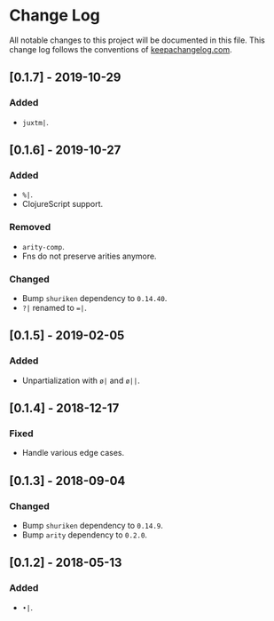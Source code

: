 # Change Log
All notable changes to this project will be documented in this file. This change log follows the conventions of [keepachangelog.com](http://keepachangelog.com/).

## [0.1.7] - 2019-10-29
### Added
- `juxtm|`.

## [0.1.6] - 2019-10-27
### Added
- `%|`.
- ClojureScript support.

### Removed
- `arity-comp`.
- Fns do not preserve arities anymore.

### Changed
- Bump `shuriken` dependency to `0.14.40`.
- `?|` renamed to `=|`.

## [0.1.5] - 2019-02-05
### Added
- Unpartialization with `ø|` and `ø||`.

## [0.1.4] - 2018-12-17
### Fixed
- Handle various edge cases.

## [0.1.3] - 2018-09-04
### Changed
- Bump `shuriken` dependency to `0.14.9`.
- Bump `arity` dependency to `0.2.0`.

## [0.1.2] - 2018-05-13
### Added
- `•|`.
